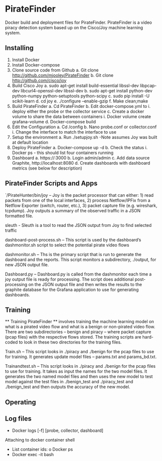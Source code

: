 # PirateFinder

Docker build and deployment files for PirateFinder.  PirateFinder is a video piracy detection system based up on the Cisco/Joy machine learning system.  

## Installing

1.	Install Docker
2.	Install Docker-compose
3.	Clone source code from Github
  a.	Git clone http://github.com/mjooley/PirateFinder
  b.	Git clone http://github.com/cisco/joy
4.	Build Cisco Joy
  a.	sudo apt-get install build-essential libssl-dev libpcap-dev libcurl4-openssl-dev libssl-dev
  b.	sudo apt-get install python-dev python-numpy python-setuptools python-scipy
  c.	sudo pip install -U scikit-learn
  d.	cd joy
  e.	./configure –enable-gzip
  f.	Make clean;make
5.	Build PirateFinder
  a.	Cd PirateFinder
  b.	Edit docker-compose.yml to 
    i.	deploy either the probe or the collector service
  c.	Create a docker volume to share the data between containers
    i.	Docker volume create grafana-volume
  d.	Docker-compose build
6.	Edit the Configuration
  a.	Cd /config
  b.	Nano probe.conf or collector.conf
    i.	Change the interface to match the interface to use
7.	Setup the environment
  a.	Run ./setupjoy.sh  -Note assumes Joy was built at default location
8.	Deploy PirateFinder
  a.	Docker-compose up -d
  b.	Check the status
    i.	Docker ps   - this should list four containers running
9.	Dashboard
  a.	https://<IP of the machine running the containers>:3000
  b.	Login admin/admin
  c.	Add data source Graphite, http://localhost:8080
  d.	Create dashboards with dashboard metrics (see below for description)

## PirateFinder Scripts and Apps

`/PirateHunter/bin/joy – Joy is the packet processor that can either: 1) read packets from one of the local interfaces, 2) process Netflow/IPFix from a Netflow Exporter (switch, router, etc.), 3) packet capture file (e.g. wireshark, tcpdump).  Joy outputs a summary of the observed traffic in a JSON formatted file.

sleuth -  Sleuth is a tool to read the JSON output from Joy to find selected traffic

dashboard-post-process.sh – This script is used by the dashboard’s dashmonitor.sh script to select the potential pirate video flows

dashmonitor.sh – Ths is the primary script that is run to generate the dashboard and the reports.  This script monitors a subdirectory, ./output, for new JSON output file.

Dashboard.py – Dashboard.py is called from the dashmonitor each time a joy output file is ready for processing.  The script does additional post-processing on the JSON output file and then writes the results to the graphite database for the Grafana application to use for generating dashboards.

## Training

** Training PirateFinder ** involves training the machine learning model on what is a pirated video flow and what is a benign or non-pirated video flow.  There are two subdirectories – benign and piracy – where packet capture (pcap files) with the respective flows stored.  The training scripts are hard-coded to look in these two directories for the training files.

Train.sh – This script looks in ./piracy and ./benign for the pcap files to use for training.  It generates update model files – params.txt and params_bd.txt.

Trainandtest.sh – This script looks in ./piracy and ./benign for the pcap files to use for training.  It takes as input the names for the two model files.  It generates the two named model files and then uses the new model to test model against the test files in ./benign_test and ./piracy_test and ./benign_test and then outputs the accuracy of the new model.

## Operating

## Log files
-	Docker logs [-f] [probe, collector, dashboard]

Attaching to docker container shell
-	List container ids:
o	Docker ps
-	Docker exec -it <container id> bash

